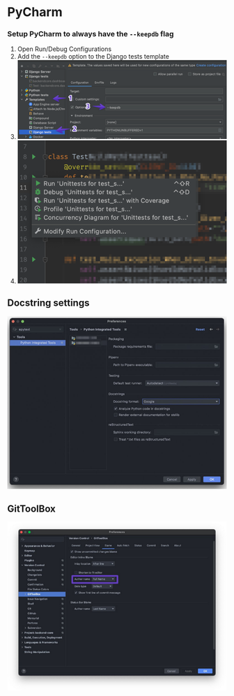 # PyCharm

### Setup PyCharm to always have the `--keepdb` flag

1. Open Run/Debug Configurations
2. Add the `--keepdb` option to the Django tests template
3. ![9fc8cbf4887431679da62c7ea7c322d0.png](django/9fc8cbf4887431679da62c7ea7c322d0.png)
4. ![33c83841218b05cac8c989b05e120628.png](django/33c83841218b05cac8c989b05e120628.png)

## Docstring settings

![default-docstring-format.png](default-docstring-format.png)

## GitToolBox

![git-toolbox-settings.png](git-toolbox-settings.png)
